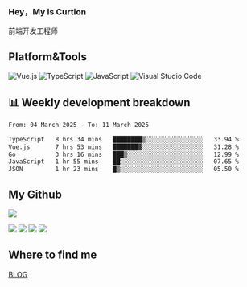 ### Hey，My is Curtion
前端开发工程师
## Platform&Tools

![Vue.js](https://img.shields.io/badge/-Vue.js-4FC08D?style=flat-square&logo=Vue.js&logoColor=white)
![TypeScript](https://img.shields.io/badge/-TypeScript-007ACC?style=flat-square&logo=typescript&logoColor=white)
![JavaScript](https://img.shields.io/badge/-JavaScript-F7DF1E?style=flat-square&logo=javascript&logoColor=black)
![Visual Studio Code](https://img.shields.io/badge/-VSCode-007ACC?style=flat-square&logo=Visual-Studio-Code&logoColor=white)

## 📊 Weekly development breakdown

<!--START_SECTION:waka-->

```txt
From: 04 March 2025 - To: 11 March 2025

TypeScript   8 hrs 34 mins   ████████▒░░░░░░░░░░░░░░░░   33.94 %
Vue.js       7 hrs 53 mins   ███████▓░░░░░░░░░░░░░░░░░   31.28 %
Go           3 hrs 16 mins   ███▒░░░░░░░░░░░░░░░░░░░░░   12.99 %
JavaScript   1 hr 55 mins    ██░░░░░░░░░░░░░░░░░░░░░░░   07.65 %
JSON         1 hr 23 mins    █▒░░░░░░░░░░░░░░░░░░░░░░░   05.50 %
```

<!--END_SECTION:waka-->

## My Github

![](http://github-profile-summary-cards.vercel.app/api/cards/profile-details?username=curtion&theme=nord_bright)

![](http://github-profile-summary-cards.vercel.app/api/cards/stats?username=curtion&theme=nord_bright)
![](http://github-profile-summary-cards.vercel.app/api/cards/productive-time?username=curtion&theme=nord_bright&utcOffset=8)
![](http://github-profile-summary-cards.vercel.app/api/cards/repos-per-language?username=curtion&theme=nord_bright)
![](http://github-profile-summary-cards.vercel.app/api/cards/most-commit-language?username=curtion&theme=nord_bright)

## Where to find me

[BLOG](https://blog.3gxk.net)
